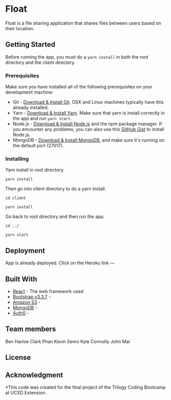 # Float

Float is a  file sharing application that shares files between users based on their location.

## Getting Started

Before running the app, you must do a ```yarn install``` in both the root directory and the client directory. 

### Prerequisites

Make sure you have installed all of the following prerequisites on your development machine:
* Git - [Download & Install Git](https://git-scm.com/downloads). OSX and Linux machines typically have this already installed.
* Yarn - [Download & Install Yarn](https://yarnpkg.com/en/). Make sure that yarn is install correctly in the app and run ```yarn start```.
* Node.js - [Download & Install Node.js](https://nodejs.org/en/download/) and the npm package manager. If you encounter any problems, you can also use this [GitHub Gist](https://gist.github.com/isaacs/579814) to install Node.js.
* MongoDB - [Download & Install MongoDB](http://www.mongodb.org/downloads), and make sure it's running on the default port (27017).



### Installing

Yarn install in root directory.
```
yarn install

```

Then go into client directory to do a yarn install.
```
cd client

yarn install
```

Go back to root directory and then run the app.
```
cd ../

yarn start
```


## Deployment

App is already deployed. Click on the Heroku link — 

## Built With

* [React](https://reactjs.org/) - The web framework used
* [Bootstrap v3.3.7](https://getbootstrap.com/docs/3.3/) - 
* [Amazon S3](https://aws.amazon.com/s3/) -
* [MongoDB](https://www.mongodb.com/) - 
* [Auth0](https://auth0.com/) - 

## Team members

Ben Harloe
Clark Phan
Kevin Semo
Kyle Connolly
John Mai

## License

## Acknowledgment 
*This code was created for the final project of the Trilogy Coding Bootcamp at UCSD Extension.
